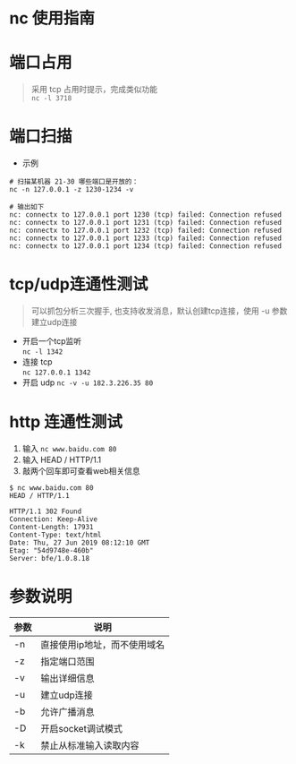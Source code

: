# nc 使用指南

# 端口占用
> 采用 tcp 占用时提示，完成类似功能  
`nc -l 3718`

# 端口扫描
- 示例 
```shell
# 扫描某机器 21-30 哪些端口是开放的：
nc -n 127.0.0.1 -z 1230-1234 -v 

# 输出如下
nc: connectx to 127.0.0.1 port 1230 (tcp) failed: Connection refused
nc: connectx to 127.0.0.1 port 1231 (tcp) failed: Connection refused
nc: connectx to 127.0.0.1 port 1232 (tcp) failed: Connection refused
nc: connectx to 127.0.0.1 port 1233 (tcp) failed: Connection refused
nc: connectx to 127.0.0.1 port 1234 (tcp) failed: Connection refused
```

# tcp/udp连通性测试
> 可以抓包分析三次握手, 也支持收发消息，默认创建tcp连接，使用 -u 参数建立udp连接
- 开启一个tcp监听   
`nc -l 1342`
- 连接 tcp  
`nc 127.0.0.1 1342`
- 开启 udp 
`nc -v -u 182.3.226.35 80`

# http 连通性测试
1. 输入 `nc www.baidu.com 80`
2. 输入 HEAD / HTTP/1.1 
3. 敲两个回车即可查看web相关信息
``` shell 
$ nc www.baidu.com 80 
HEAD / HTTP/1.1

HTTP/1.1 302 Found
Connection: Keep-Alive
Content-Length: 17931
Content-Type: text/html
Date: Thu, 27 Jun 2019 08:12:10 GMT
Etag: "54d9748e-460b"
Server: bfe/1.0.8.18

```


# 参数说明

|参数|说明|
|--- |---|
| -n | 直接使用ip地址，而不使用域名
| -z | 指定端口范围
| -v | 输出详细信息
| -u | 建立udp连接
| -b | 允许广播消息
| -D | 开启socket调试模式
| -k | 禁止从标准输入读取内容


